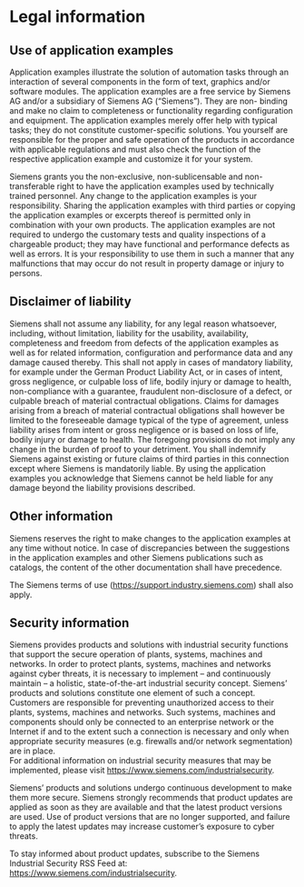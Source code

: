 # **Legal information**

## **Use of application examples**

Application examples illustrate the solution of automation tasks through an interaction of several components in the form of text, graphics and/or software modules. The application examples are a free service by Siemens AG and/or a subsidiary of Siemens AG (“Siemens”). They are non-
binding and make no claim to completeness or functionality regarding configuration and equipment. The application examples merely offer help with typical tasks; they do not constitute customer-specific solutions. You yourself are responsible for the proper and safe operation of the products in accordance with applicable regulations and must also check the function of the respective application example and customize it for your system.

Siemens grants you the non-exclusive, non-sublicensable and non-transferable right to have the application examples used by technically trained personnel. Any change to the application examples is your responsibility. Sharing the application examples with third parties or copying the application examples or excerpts thereof is permitted only in combination with your own products. The application examples are not required to undergo the customary tests and quality inspections of a chargeable product; they may have functional and performance defects as well as errors. It is your responsibility to use them in such a manner that any malfunctions that may occur do not result in property damage or injury to persons.

## **Disclaimer of liability**

Siemens shall not assume any liability, for any legal reason whatsoever, including, without limitation, liability for the usability, availability, completeness and freedom from defects of the application examples as well as for related information, configuration and performance data and any damage caused thereby. This shall not apply in cases of mandatory liability, for example under the German Product Liability Act, or in cases of intent, gross negligence, or culpable loss of life, bodily injury or damage to health, non-compliance with a guarantee, fraudulent non-disclosure of a defect, or culpable breach of material contractual obligations. Claims for damages arising from a breach of material contractual obligations shall however be limited to the foreseeable damage typical of the type of agreement, unless liability arises from intent or gross negligence or is based on loss of life, bodily injury or damage to health. The foregoing provisions do not imply any change in the burden of proof to your detriment. You shall indemnify Siemens against existing or future claims of third parties in this connection except where Siemens is mandatorily liable. By using the application examples you acknowledge that Siemens cannot be held liable for any damage beyond the liability provisions described.

## **Other information**

Siemens reserves the right to make changes to the application examples at any time without notice. In case of discrepancies between the suggestions in the application examples and other Siemens publications such as catalogs, the content of the other documentation shall have precedence.  

The Siemens terms of use (https://support.industry.siemens.com) shall also apply.  

## **Security information**

Siemens provides products and solutions with industrial security functions that support the secure operation of plants, systems, machines and networks. In order to protect plants, systems, machines and networks against cyber threats, it is necessary to implement – and continuously maintain – a holistic, state-of-the-art industrial security concept. Siemens’ products and solutions constitute one element of such a concept. Customers are responsible for preventing unauthorized access to their plants, systems, machines and networks. Such systems, machines and components should only be connected to an enterprise network or the Internet if and to the extent such a connection is necessary and only when appropriate security measures (e.g. firewalls and/or network segmentation) are in place.  
For additional information on industrial security measures that may be implemented, please visit https://www.siemens.com/industrialsecurity.

Siemens’ products and solutions undergo continuous development to make them more secure. Siemens strongly recommends that product updates are applied as soon as they are available and that the latest product versions are used. Use of product versions that are no longer supported, and failure to apply the latest updates may increase customer’s exposure to cyber threats.

To stay informed about product updates, subscribe to the Siemens Industrial Security RSS Feed at: https://www.siemens.com/industrialsecurity.
